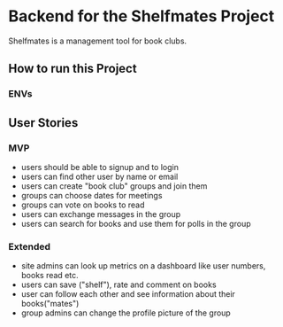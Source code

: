 # Backend for the Shelfmates Project
Shelfmates is a management tool for book clubs.

## How to run this Project

### ENVs


## User Stories

### MVP

- users should be able to signup and to login
- users can find other user by name or email
- users can create "book club" groups and join them
- groups can choose dates for meetings
- groups can vote on books to read
- users can exchange messages in the group
- users can search for books and use them for polls in the group

### Extended

- site admins can look up metrics on a dashboard like user numbers, books read etc.
- users can save ("shelf"), rate and comment on books
- user can follow each other and see information about their books("mates")
- group admins can change the profile picture of the group
